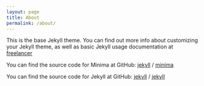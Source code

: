 ```yaml
---
layout: page
title: About
permalink: /about/
---
```


This is the base Jekyll theme. You can find out more info about customizing your Jekyll theme, as well as basic Jekyll usage documentation at [freelancer](https://ivan-donmoji.github.io/Pagina-freelancer)

You can find the source code for Minima at GitHub:
[jekyll][jekyll-organization] /
[minima](https://github.com/jekyll/minima)

You can find the source code for Jekyll at GitHub:
[jekyll][jekyll-organization] /
[jekyll](https://github.com/jekyll/jekyll)


[jekyll-organization]: https://github.com/jekyll
